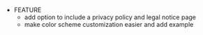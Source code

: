 - FEATURE
  - add option to include a privacy policy and legal notice page
  - make color scheme customization easier and add example
